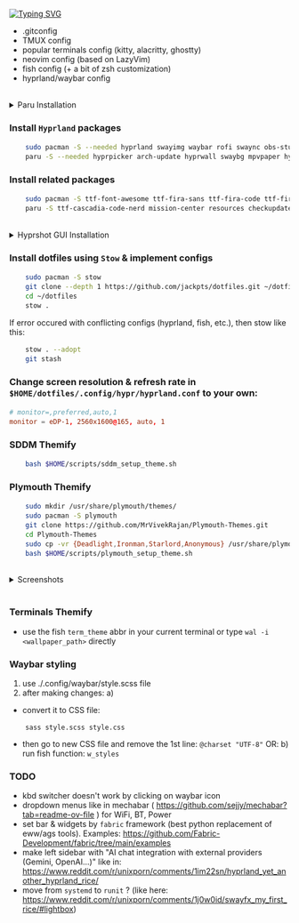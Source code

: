 [![Typing SVG](https://readme-typing-svg.demolab.com?font=Fira+Code&size=30&letterSpacing=tiny&duration=2000&pause=10000&color=F7F7F7&center=true&vCenter=true&width=435&lines=JackPts's+Dotfiles)](https://git.io/typing-svg)

- .gitconfig
- TMUX config
- popular terminals config (kitty, alacritty, ghostty)
- neovim config (based on LazyVim)
- fish config (+ a bit of zsh customization)
- hyprland/waybar config

<br />
<details close>
<summary>Paru Installation</summary>

```sh
    sudo pacman -S --needed base-devel
    git clone https://aur.archlinux.org/paru.git
    cd paru
    makepkg -si
```

</details>

### Install `Hyprland` packages

```bash
    sudo pacman -S --needed hyprland swayimg waybar rofi swaync obs-studio jq wl-clipboard libnotify copyq figlet gum xdg-desktop-portal xdg-desktop-portal-hyprland
    paru -S --needed hyprpicker arch-update hyprwall swaybg mpvpaper hyprpicker scrot xclip hyprshot brightnessctl hyprpolkitagent hyprsunset hyprsysteminfo hypridle hyprswitch nwg-dock-hyprland swaylock-effects swww waypaper walker-bin
```

### Install related packages

```bash
    sudo pacman -S ttf-font-awesome ttf-fira-sans ttf-fira-code ttf-firacode-nerd ttf-droid ttf-jetbrains-mono ttf-jetbrains-mono-nerd gnome-calendar mpd ncmpcpp networkmanager-dmenu brightnessctl ttf-firacode-nerd kdeconnect fastfetch neofetch curl nushell starship tmux cmatrix cowfortune power-profiles-daemon mpv sass dysk
    paru -S ttf-cascadia-code-nerd mission-center resources checkupdates-with-aur ghostty rxfetch ttf-material-design-icons ttf-maple-beta chafa wf-recorder python-pywal
```

<br />
<details close>
<summary>Hyprshot GUI Installation</summary>

```sh
    git clone https://github.com/s-adi-dev/hyprshot-gui.git
    cd hyprshot-gui
    ./install.sh
```

</details>

### Install dotfiles using `Stow` & implement configs

```bash
    sudo pacman -S stow
    git clone --depth 1 https://github.com/jackpts/dotfiles.git ~/dotfiles
    cd ~/dotfiles
    stow .
```

If error occured with conflicting configs (hyprland, fish, etc.), then stow like this:

```bash
    stow . --adopt
    git stash
```

### Change screen resolution & refresh rate in `$HOME/dotfiles/.config/hypr/hyprland.conf` to your own:

```conf
# monitor=,preferred,auto,1
monitor = eDP-1, 2560x1600@165, auto, 1
```

### SDDM Themify

```bash
    bash $HOME/scripts/sddm_setup_theme.sh
```

### Plymouth Themify

```bash
    sudo mkdir /usr/share/plymouth/themes/
    sudo pacman -S plymouth
    git clone https://github.com/MrVivekRajan/Plymouth-Themes.git
    cd Plymouth-Themes
    sudo cp -vr {Deadlight,Ironman,Starlord,Anonymous} /usr/share/plymouth/themes/
    bash $HOME/scripts/plymouth_setup_theme.sh
```

<br />
<details close>
<summary>Screenshots</summary>
    <p align="center">
        <img src="assets/2025-04-21-175800_hyprshot.jpg" />
        <br />
        <img src="assets/lock_screen.jpg" />
    </p>
</details>
<br />

### Terminals Themify

- use the fish `term_theme` abbr in your current terminal or type `wal -i <wallpaper_path>` directly


### Waybar styling

1) use ./.config/waybar/style.scss file
2)  after making changes:
    a)
- convert it to CSS file:
```
    sass style.scss style.css
```
- then go to new CSS file and remove the 1st line: `@charset "UTF-8"`
OR:
    b) run fish function: `w_styles`


### TODO

- kbd switcher doesn't work by clicking on waybar icon
- dropdown menus like in mechabar ( <https://github.com/sejjy/mechabar?tab=readme-ov-file> ) for WiFi, BT, Power
- set bar & widgets by `fabric` framework (best python replacement of eww/ags tools). Examples: <https://github.com/Fabric-Development/fabric/tree/main/examples>
- make left sidebar with "AI chat integration with external providers (Gemini, OpenAI...)" like in: <https://www.reddit.com/r/unixporn/comments/1im22sn/hyprland_yet_another_hyprland_rice/>
- move from `systemd` to `runit` ? (like here: <https://www.reddit.com/r/unixporn/comments/1j0w0id/swayfx_my_first_rice/#lightbox>)

